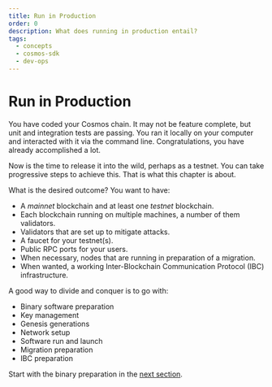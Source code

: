 ```yaml
---
title: Run in Production
order: 0
description: What does running in production entail?
tags:
  - concepts
  - cosmos-sdk
  - dev-ops
---
```


# Run in Production

You have coded your Cosmos chain. It may not be feature complete, but unit and integration tests are passing. You ran it locally on your computer and interacted with it via the command line. Congratulations, you have already accomplished a lot.

Now is the time to release it into the wild, perhaps as a testnet. You can take progressive steps to achieve this. That is what this chapter is about.

What is the desired outcome? You want to have:

* A _mainnet_ blockchain and at least one _testnet_ blockchain.
* Each blockchain running on multiple machines, a number of them validators.
* Validators that are set up to mitigate attacks.
* A faucet for your testnet(s).
* Public RPC ports for your users.
* When necessary, nodes that are running in preparation of a migration.
* When wanted, a working Inter-Blockchain Communication Protocol (IBC) infrastructure.

A good way to divide and conquer is to go with:

* Binary software preparation
* Key management
* Genesis generations
* Network setup
* Software run and launch
* Migration preparation
* IBC preparation

Start with the binary preparation in the [next section](./2-software.md).
